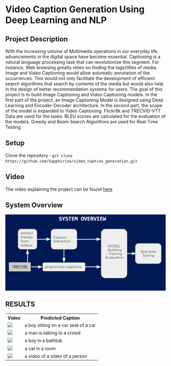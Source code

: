 # Video Caption Generation Using Deep Learning and NLP

## Project Description

With the increasing volume of Multimedia operations in our everyday life, advancements in the
digital space have become essential. Captioning is
a natural language processing task that can revolutionize this segment. For instance, Web browsing
greatly relies on finding the tags/titles of media.
Image and Video Captioning would allow automatic annotation of the occurrences. This would
not only facilitate the development of efficient
search algorithms that search by contents of the
media but would also help in the design of better recommendation systems for users. The goal
of this project is to build Image Captioning and
Video Captioning models. In the first part of the
project, an Image Captioning Model is designed
using Deep Learning and Encoder-Decoder architecture. In the second part, the scope of the
model is expanded to Video Captioning. Flickr8k
and TRECVID-VTT Data are used for the tasks.
BLEU scores are calculated for the evaluation of
the models. Greedy and Beam Search Algorithms
are used for Real-Time Testing

<h2 id="Setup">Setup</h2>
Clone the repository : <code>git clone https://github.com/Sapphirine/video_caption_generation.git</code>

<h2 id="Video">Video</h2>

The video explaining the project can be found  <a href="https://www.youtube.com/watch?v=rJquNZ1nzvY">here</a>

<h2 id="System Overview">System Overview</h2>

<p align = "center"><img align = "center" src = "https://github.com/Sapphirine/video_caption_generation/blob/main/Report%20and%20Slides/figures/vd_system_overview.PNG" /></p>


## RESULTS

<table>
 <tr>
  <th>Video</th>
 <th>Predicted Caption</th>
 </tr>
<tr>
 <td><img src="outputs/a boy sitting on a car seat of a car .gif" width="320px"/></td>
 <td>a boy sitting on a car seat of a car </td>
<tr>
 <td><img src="outputs/a man is talking to a crowd .gif" width="320px"/></td>
 <td>a man is talking to a crowd </td>
 </tr>
 <tr>
 <td><img src="outputs/a man in a bathtub .gif" width="320px"/></td>
 <td>a boy in a bathtub </td>
 </tr>
 <tr>
 <td><img src="outputs/a cat in a room.gif" width="320px"/></td>
 <td>a cat in a room </td>
 </tr>
 <tr>
 <td><img src="outputs/a video of a video of a person.gif" width="320px"/></td>
 <td>a video of a video of a person </td>
 </tr>
 </table>
